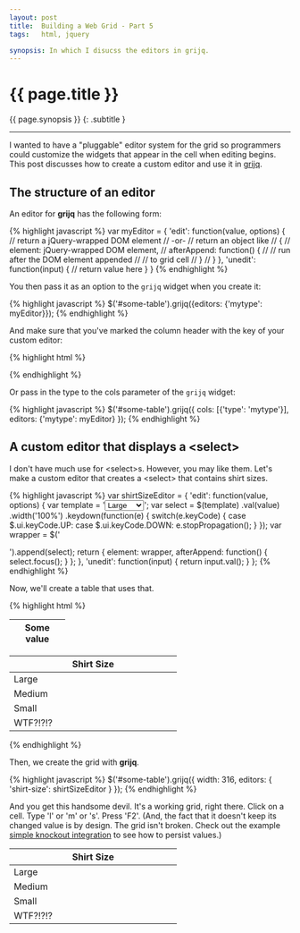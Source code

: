 ```yaml
---
layout: post
title:  Building a Web Grid - Part 5
tags:   html, jquery

synopsis: In which I disucss the editors in grijq.
---
```


# {{ page.title }}

{{ page.synopsis }}
{: .subtitle }

-----

I wanted to have a "pluggable" editor system for the grid so programmers
could customize the widgets that appear in the cell when editing begins. This
post discusses how to create a custom editor and use it in
[grijq](http://curtis.schlak.com/grijq).

## The structure of an editor

An editor for **grijq** has the following form:

{% highlight javascript %}
var myEditor = {
  'edit': function(value, options) {
    // return a jQuery-wrapped DOM element
    //   -or-
    // return an object like
    // {
    //   element: jQuery-wrapped DOM element,
    //   afterAppend: function() {
    //     // run after the DOM element appended
    //     // to grid cell
    //   }
    // }
  },
  'unedit': function(input) {
    // return value here
  }
}
{% endhighlight %}

You then pass it as an option to the `grijq` widget when you create it:

{% highlight javascript %}
$('#some-table').grijq({editors: {'mytype': myEditor}});
{% endhighlight %}

And make sure that you've marked the column header with the key of your custom
editor:

{% highlight html %}
<table id="some-table" width="100">
  <colgroup>
    <col width="100">
  </colgroup>
  <thead>
    <tr>
      <th data-type="mytype">Some value</th>
    </tr>
  </thead>
  <tbody>
{% endhighlight %}

Or pass in the type to the cols parameter of the `grijq` widget:

{% highlight javascript %}
$('#some-table').grijq({
  cols: [{'type': 'mytype'}],
  editors: {'mytype': myEditor}
});
{% endhighlight %}

## A custom editor that displays a &lt;select&gt;

I don't have much use for &lt;select&gt;s. However, you may like them. Let's make a
custom editor that creates a &lt;select&gt; that contains shirt sizes. 

{% highlight javascript %}
var shirtSizeEditor = {
  'edit': function(value, options) {
    var template = '<select>' +
                      '<option>Large</option>' +
                      '<option>Medium</option>' +
                      '<option>Small</option>' +
                    '</select>';
    var select = $(template)
      .val(value)
      .width('100%')
      .keydown(function(e) {
        switch(e.keyCode) {
          case $.ui.keyCode.UP:
          case $.ui.keyCode.DOWN:
            e.stopPropagation();
        }
      });
    var wrapper = $('<div></div>').append(select);
    return {
      element: wrapper,
      afterAppend: function() {
        select.focus();
      }
    };
  },
  'unedit': function(input) {
    return input.val();
  }
};
{% endhighlight %}

Now, we'll create a table that uses that.

{% highlight html %}
<table id="some-table" width="300">
  <colgroup><col width="300"></colgroup>
  <thead>
    <tr>
      <th data-type="shirt-size">Shirt Size</th>
    </tr>
  </thead>
  <tbody>
    <tr><td>Large</td></tr>
    <tr><td>Medium</td></tr>
    <tr><td>Small</td></tr>
    <tr><td>WTF?!?!?</td></tr>
  </tbody>
</table>
{% endhighlight %}

Then, we create the grid with **grijq**.

{% highlight javascript %}
$('#some-table').grijq({
  width: 316,
  editors: {
    'shirt-size': shirtSizeEditor
  }
});
{% endhighlight %}

And you get this handsome devil. It's a working grid, right there. Click on
a cell. Type 'l' or 'm' or 's'. Press 'F2'.  (And, the fact that it doesn't
keep its changed value is by design. The grid isn't broken. Check out the
example
[simple knockout integration](http://curtis.schlak.com/grijq/examples/simple-knockout-integration.html)
to see how to persist values.)

<table id="some-table" width="300">
  <colgroup><col width="300" /></colgroup>
  <thead>
    <tr>
      <th data-type="shirt-size">Shirt Size</th>
    </tr>
  </thead>
  <tbody>
    <tr><td>Large</td></tr>
    <tr><td>Medium</td></tr>
    <tr><td>Small</td></tr>
    <tr><td>WTF?!?!?</td></tr>
  </tbody>
</table>

<link rel="stylesheet" href="/css/jquery-ui-1.8.21.css" />
<link rel="stylesheet" href="/css/jquery.ui.grijq-0.2.4.css" />
<script src="/scripts/jquery-1.7.2.min.js"> </script>
<script src="/scripts/jquery-ui-1.8.21.min.js"> </script>
<script src="/scripts/jquery.ui.grijq-0.2.4.js"> </script>

<script>
  var shirtSizeEditor = {
    'edit': function(value, options) {
      var template = '<select>' +
                        '<option>Large</option>' +
                        '<option>Medium</option>' +
                        '<option>Small</option>' +
                      '</select>';
      var select = $(template)
        .val(value)
        .width('100%')
        .keydown(function(e) {
          switch(e.keyCode) {
            case $.ui.keyCode.UP:
            case $.ui.keyCode.DOWN:
              e.stopPropagation();
          }
        });
      var wrapper = $('<div></div>').append(select);
      return {
        element: wrapper,
        afterAppend: function() {
          select.focus();
        }
      };
    },
    'unedit': function(wrapper) {
      return wrapper.children().val();
    }
  };
  $(function() {
    $('#some-table').grijq({
      width: 316,
      editors: {
        'shirt-size': shirtSizeEditor
      }
    });
  });
</script>
